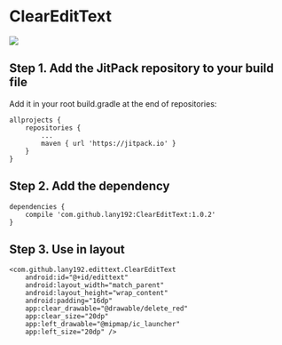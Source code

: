 # ClearEditText
[![](https://jitpack.io/v/lany192/ClearEditText.svg)](https://jitpack.io/#lany192/ClearEditText)
## Step 1. Add the JitPack repository to your build file
Add it in your root build.gradle at the end of repositories:

    allprojects {
        repositories {
            ...
            maven { url 'https://jitpack.io' }
        }
    }
    
## Step 2. Add the dependency

    dependencies {
        compile 'com.github.lany192:ClearEditText:1.0.2'
    }

## Step 3. Use in layout

    <com.github.lany192.edittext.ClearEditText
        android:id="@+id/edittext"
        android:layout_width="match_parent"
        android:layout_height="wrap_content"
        android:padding="16dp"
        app:clear_drawable="@drawable/delete_red"
        app:clear_size="20dp"
        app:left_drawable="@mipmap/ic_launcher"
        app:left_size="20dp" />

